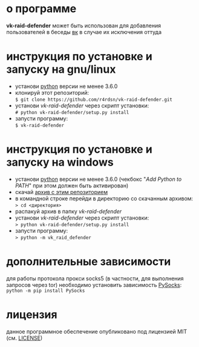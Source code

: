 # о программе
**vk-raid-defender** может быть использован для добавления пользователей в беседы [вк](https://vk.com) в случае их исключения оттуда

# инструкция по установке и запуску на gnu/linux
* установи [python](https://www.python.org/downloads) версии не менее 3.6.0
* клонируй этот репозиторий:  
```$ git clone https://github.com/r4rdsn/vk-raid-defender.git```
* установи *vk-raid-defender* через скрипт установки:  
```# python vk-raid-defender/setup.py install```
* запусти программу:  
```$ vk-raid-defender```

# инструкция по установке и запуску на windows
* установи [python](https://www.python.org/downloads) версии не менее 3.6.0 (чекбокс "*Add Python to PATH*" при этом должен быть активирован)
* скачай [архив с этим репозиторием](https://github.com/r4rdsn/vk-raid-defender/archive/master.zip)
* в командной строке перейди в директорию со скачанным архивом:  
```> cd <директория>```
* распакуй архив в папку *vk-raid-defender*
* установи *vk-raid-defender* через скрипт установки:  
```> python vk-raid-defender/setup.py install```
* запусти программу:  
```> python -m vk_raid_defender```

# дополнительные зависимости
для работы протокола прокси socks5 (в частности, для выполнения запросов через tor) необходимо установить зависимость [PySocks](https://github.com/Anorov/PySocks):  
```python -m pip install PySocks```

# лицензия
данное программное обеспечение опубликовано под лицензией MIT (см. [LICENSE](https://raw.github.com/r4rdsn/vk-raid-defender/master/LICENSE))

